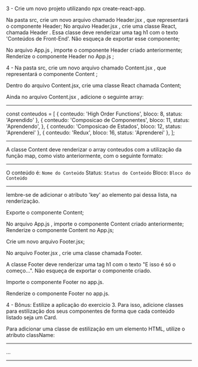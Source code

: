 3 - Crie um novo projeto utilizando npx create-react-app.

Na pasta src, crie um novo arquivo chamado Header.jsx , que representará o componente Header;
No arquivo Header.jsx , crie uma classe React, chamada Header . Essa classe deve renderizar uma tag h1 com o texto 'Conteúdos de Front-End'. Não esqueça de exportar esse componente;

No arquivo App.js , importe o componente Header criado anteriormente;
Renderize o componente Header no App.js ;

4 - Na pasta src, crie um novo arquivo chamado Content.jsx , que representará o componente Content ;

Dentro do arquivo Content.jsx, crie uma classe React chamada Content;

Ainda no arquivo Content.jsx , adicione o seguinte array:

----------------------------------------------------------------------

const conteudos = [
  {
    conteudo: 'High Order Functions',
    bloco: 8,
    status: 'Aprendido'
  },
  {
    conteudo: 'Composicao de Componentes',
    bloco: 11,
    status: 'Aprendendo',
  },
  {
    conteudo: 'Composicao de Estados',
    bloco: 12,
    status: 'Aprenderei'
  },
  {
    conteudo: 'Redux',
    bloco: 16,
    status: 'Aprenderei'
  },
];

----------------------------------------------------------------------

A classe Content deve renderizar o array conteudos com a utilização da função map, como visto anteriormente, com o seguinte formato:

----------------------------------------------------------------------

O conteúdo é: `Nome do Conteúdo`
Status: `Status do Conteúdo`
Bloco: `Bloco do Conteúdo`

----------------------------------------------------------------------

lembre-se de adicionar o atributo 'key' ao elemento pai dessa lista, na renderização.

Exporte o componente Content;

No arquivo App.js , importe o componente Content criado anteriormente;
Renderize o componente Content no App.js;

Crie um novo arquivo Footer.jsx;

No arquivo Footer.jsx , crie uma classe chamada Footer.

A classe Footer deve renderizar uma tag h1 com o texto "E isso é só o começo...". Não esqueça de exportar o componente criado.

Importe o componente Footer no app.js.

Renderize o componente Footer no app.js.

4 - Bônus: 
Estilize a aplicação do exercicio 3. Para isso, adicione classes para estilização dos seus componentes de forma que cada conteúdo listado seja um Card.

Para adicionar uma classe de estilização em um elemento HTML, utilize o atributo className:

----------------------------------------------------------------------

<footer className='footer'>
  ...
</footer>

----------------------------------------------------------------------
